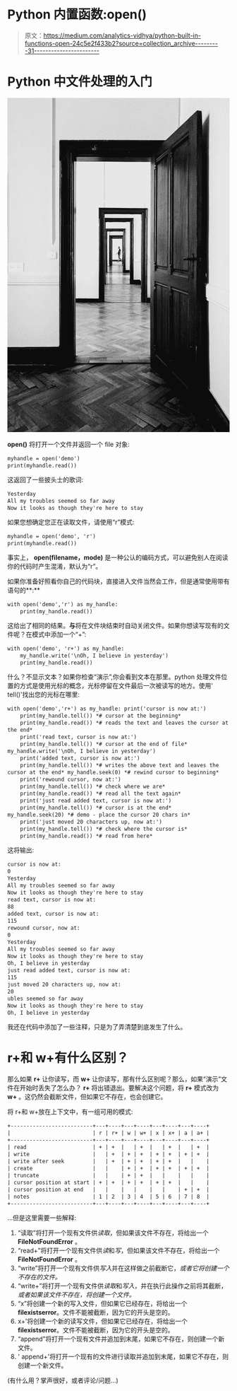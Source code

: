 # Python 内置函数:open()

> 原文：<https://medium.com/analytics-vidhya/python-built-in-functions-open-24c5e2f433b2?source=collection_archive---------31----------------------->

# Python 中文件处理的入门

![](img/8cb6e3b13cd43e132d76d08db862714f.png)

**open()** 将打开一个文件并返回一个 file 对象:

```
myhandle = open('demo')
print(myhandle.read())
```

这返回了一些披头士的歌词:

```
Yesterday
All my troubles seemed so far away
Now it looks as though they're here to stay
```

如果您想确定您正在读取文件，请使用“r”模式:

```
myhandle = open('demo', 'r')
print(myhandle.read())
```

事实上， **open(filename，mode)** 是一种公认的编码方式，可以避免别人在阅读你的代码时产生混淆，默认为“r”。

如果你准备好照看你自己的代码块，直接进入文件当然会工作，但是通常使用带有语句的**:**

```
with open('demo','r') as my_handle:
    print(my_handle.read())
```

这给出了相同的结果。**与**将在文件块结束时自动关闭文件。如果你想读写现有的文件呢？在模式中添加一个“+”:

```
with open('demo', 'r+') as my_handle:
    my_handle.write('\nOh, I believe in yesterday')
    print(my_handle.read())
```

什么？不显示文本？如果你检查“演示”,你会看到文本在那里。python 处理文件位置的方式是使用光标的概念，光标停留在文件最后一次被读写的地方。使用' tell()'找出您的光标在哪里:

```
with open('demo','r+') as my_handle: print('cursor is now at:')
    print(my_handle.tell()) *# cursor at the beginning*
    print(my_handle.read()) *# reads the text and leaves the cursor at the end*
    print('read text, cursor is now at:')
    print(my_handle.tell()) *# cursor at the end of file* my_handle.write('\nOh, I believe in yesterday')
    print('added text, cursor is now at:')
    print(my_handle.tell()) *# writes the above text and leaves the cursor at the end* my_handle.seek(0) *# rewind cursor to beginning*
    print('rewound cursor, now at:')
    print(my_handle.tell()) *# check where we are*
    print(my_handle.read()) *# read all the text again*
    print('just read added text, cursor is now at:')
    print(my_handle.tell()) *# cursor is at the end* my_handle.seek(20) *# demo - place the cursor 20 chars in*
    print('just moved 20 characters up, now at:')
    print(my_handle.tell()) *# check where the cursor is*
    print(my_handle.read()) *# read from here*
```

这将输出:

```
cursor is now at:
0
Yesterday
All my troubles seemed so far away
Now it looks as though they're here to stay
read text, cursor is now at:
88
added text, cursor is now at:
115
rewound cursor, now at:
0
Yesterday
All my troubles seemed so far away
Now it looks as though they're here to stay
Oh, I believe in yesterday
just read added text, cursor is now at:
115
just moved 20 characters up, now at:
20
ubles seemed so far away
Now it looks as though they're here to stay
Oh, I believe in yesterday
```

我还在代码中添加了一些注释，只是为了弄清楚到底发生了什么。

# r+和 w+有什么区别？

那么如果 **r+** 让你读写，而 **w+** 让你读写，那有什么区别呢？那么，如果“演示”文件在开始时丢失了怎么办？ **r+** 将出错退出。要解决这个问题，将 **r+** 模式改为 **w+** 。这仍然会截断文件，但如果它不存在，也会创建它。

将 r+和 w+放在上下文中，有一组可用的模式:

```
+--------------------------+---+----+---+----+---+----+---+----+
|                          | r | r+ | w | w+ | x | x+ | a | a+ |
+--------------------------+---+----+---+----+---+----+---+----+
| read                     | + | +  |   | +  |   | +  |   | +  |
| write                    |   | +  | + | +  | + | +  | + | +  |
| write after seek         |   | +  | + | +  | + | +  |   |    |
| create                   |   |    | + | +  | + | +  | + | +  |
| truncate                 |   |    | + | +  |   |    |   |    |
| cursor position at start | + | +  | + | +  | + | +  |   |    |
| cursor position at end   |   |    |   |    |   |    | + | +  |
| notes                    | 1 | 2  | 3 | 4  | 5 | 6  | 7 | 8  |
+--------------------------+---+----+---+----+---+----+---+----+
```

…但是这里需要一些解释:

1.  “读取”将打开一个现有文件供*读取*，但如果该文件不存在，将给出一个 **FileNotFoundError** 。
2.  “read+”将打开一个现有文件供*读*和*写*，但如果该文件不存在，将给出一个 **FileNotFoundError** 。
3.  “write”将打开一个现有文件供*写入*并在这样做之前截断它，*或者它将创建一个不存在的文件。*
4.  “write+”将打开一个现有文件供*读取*和*写入*，并在执行此操作之前将其截断，*或者如果该文件不存在，将创建一个文件。*
5.  “x”将创建一个新的写入文件，但如果它已经存在，将给出一个**filexistserror**。文件不能被截断，因为它的开头是空的。
6.  x+'将创建一个新的读写文件，但如果它已经存在，将给出一个**filexistserror**。文件不能被截断，因为它的开头是空的。
7.  “append”将打开一个现有文件并追加到末尾，如果它不存在，则创建一个新文件。
8.  ' append+'将打开一个现有的文件进行读取并追加到末尾，如果它不存在，则创建一个新文件。

(有什么用？掌声很好，或者评论/问题…)